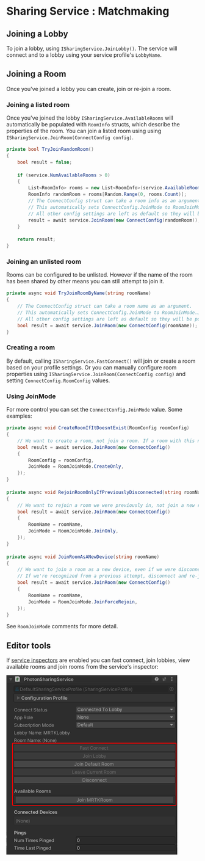 # Sharing Service : Matchmaking

## Joining a Lobby

To join a lobby, using `ISharingService.JoinLobby()`. The service will connect and to a lobby using your service profile's `LobbyName`.

## Joining a Room

Once you've joined a lobby you can create, join or re-join a room.

### Joining a listed room

Once you've joined the lobby `ISharingService.AvailableRooms` will automatically be populated with `RoomInfo` structs, which describe the properties of the room. You can join a listed room using using `ISharingService.JoinRoom(ConnectConfig config)`.

```c#
private bool TryJoinRandomRoom()
{
    bool result = false;

    if (service.NumAvailableRooms > 0) 
    {
        List<RoomInfo> rooms = new List<RoomInfo>(service.AvailableRooms);
        RoomInfo randomRoom = rooms[Random.Range(0, rooms.Count)];
        // The ConnectConfig struct can take a room info as an argument.
        // This automatically sets ConnectConfig.JoinMode to RoomJoinMode.JoinRejoin since we know the room exists.
        // All other config settings are left as default so they will be populated by your service profile settings.
        result = await service.JoinRoom(new ConnectConfig(randomRoom));
    }

    return result;
}

```

### Joining an unlisted room

Rooms can be configured to be unlisted. However if the name of the room has been shared by other means you can still attempt to join it.

```c#
private async void TryJoinRoomByName(string roomName)
{
    // The ConnectConfig struct can take a room name as an argument.
    // This automatically sets ConnectConfig.JoinMode to RoomJoinMode.JoinRejoin since we know the room exists.
    // All other config settings are left as default so they will be populated by your service profile settings.
    bool result = await service.JoinRoom(new ConnectConfig(roomName));
}

```

### Creating a room

By default, calling `ISharingService.FastConnect()` will join or create a room based on your profile settings. Or you can manually configure room properties using `ISharingService.JoinRoom(ConnectConfig config)` and setting `ConnectConfig.RoomConfig` values.

### Using JoinMode

For more control you can set the `ConnectConfig.JoinMode` value. Some examples:

```c#
private async void CreateRoomIfItDoesntExist(RoomConfig roomConfig)
{
    // We want to create a room, not join a room. If a room with this name already exists, don't try to join it.
    bool result = await service.JoinRoom(new ConnectConfig()
    {
        RoomConfig = roomConfig,
        JoinMode = RoomJoinMode.CreateOnly,        
    });
}

private async void RejoinRoomOnlyIfPreviouslyDisconnected(string roomName)
{
    // We want to rejoin a room we were previously in, not join a new room or create a new room.
    bool result = await service.JoinRoom(new ConnectConfig()
    {
        RoomName = roomName,
        JoinMode = RoomJoinMode.JoinOnly,
    });
}

private async void JoinRoomAsANewDevice(string roomName)
{
    // We want to join a room as a new device, even if we were disconnected.
    // If we're recognized from a previous attempt, disconnect and re-join.
    bool result = await service.JoinRoom(new ConnectConfig()
    {
        RoomName = roomName,
        JoinMode = RoomJoinMode.JoinForceRejoin,
    });
}
```
See `RoomJoinMode` comments for more detail.

## Editor tools

If [service inspectors](../..\MixedRealityConfigurationGuide.md#service-inspectors) are enabled you can fast connect, join lobbies, view available rooms and join rooms from the service's inspector:

![In-Editor Connections](../../Images/SharingServices/PhotonServiceConnectInEditor.png)